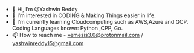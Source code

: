 - 👋 Hi, I’m @Yashwin Reddy
- 👀 I’m interested in CODING & Making Things easier in life.
- 🌱 I’m currently learning Cloudcomputing such as AWS,Azure and GCP. Coding Languages known: Python ,CPP, Go.
- 📫 How to reach me - xemesis3.0@protonmail.com / yashwinreddy15@gmail.com

<!---
xemesis3/xemesis3 is a ✨ special ✨ repository because its `README.md` (this file) appears on your GitHub profile.
You can click the Preview link to take a look at your changes.
--->
